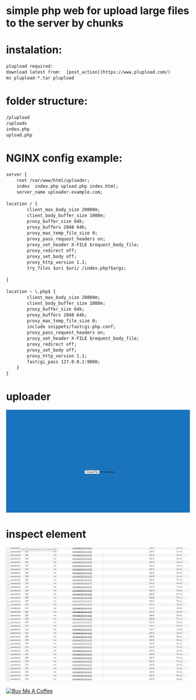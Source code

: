 # simple  php web for upload large files to the server by chunks

# instalation:

```
plupload required:
download latest from:  [post_action](https://www.plupload.com/)
mv plupload-*.tar plupload 
```


# folder structure:
```
/plupload
/uploads
index.php
upload.php
```
# NGINX config example:
```
server {
    root /var/www/html/uploader;
    index  index.php upload.php index.html;
    server_name uploader.example.com;

location / {
        client_max_body_size 20000m;
        client_body_buffer_size 1000m;
        proxy_buffer_size 64k;
        proxy_buffers 2048 64k;
        proxy_max_temp_file_size 0;
        proxy_pass_request_headers on;
        proxy_set_header X-FILE $request_body_file;
        proxy_redirect off;
        proxy_set_body off;
        proxy_http_version 1.1;
        try_files $uri $uri/ /index.php?$args;

}

location ~ \.php$ {
        client_max_body_size 20000m;
        client_body_buffer_size 1000m;
        proxy_buffer_size 64k;
        proxy_buffers 2048 64k;
        proxy_max_temp_file_size 0;
        include snippets/fastcgi-php.conf;
        proxy_pass_request_headers on;
        proxy_set_header X-FILE $request_body_file;
        proxy_redirect off;
        proxy_set_body off;
        proxy_http_version 1.1;
        fastcgi_pass 127.0.0.1:9000;
    }
}
```
# uploader
![plot](./uploader.png)

# inspect element
![plot](./inspect.png)

<a href="https://www.buymeacoffee.com/smurfmanx" target="_blank"><img src="https://cdn.buymeacoffee.com/buttons/default-orange.png" alt="Buy Me A Coffee" height="41" width="174"></a>

